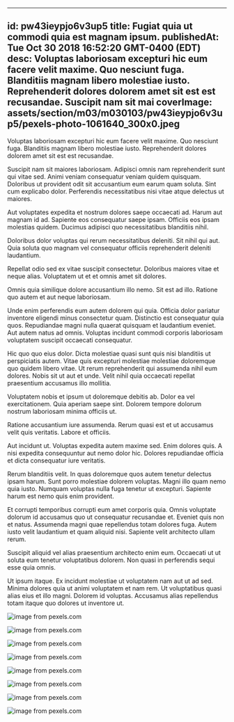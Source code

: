 
---
id: pw43ieypjo6v3up5
title: Fugiat quia ut commodi quia est magnam ipsum.
publishedAt: Tue Oct 30 2018 16:52:20 GMT-0400 (EDT)
desc: Voluptas laboriosam excepturi hic eum facere velit maxime. Quo nesciunt fuga. Blanditiis magnam libero molestiae iusto. Reprehenderit dolores dolorem amet sit est est recusandae. Suscipit nam sit mai
coverImage: assets/section/m03/m030103/pw43ieypjo6v3up5/pexels-photo-1061640_300x0.jpeg
---




Voluptas laboriosam excepturi hic eum facere velit maxime. Quo nesciunt fuga. Blanditiis magnam libero molestiae iusto. Reprehenderit dolores dolorem amet sit est est recusandae.
 Suscipit nam sit maiores laboriosam. Adipisci omnis nam reprehenderit sunt qui vitae sed. Animi veniam consequatur veniam quidem quisquam. Doloribus ut provident odit sit accusantium eum earum quam soluta. Sint cum explicabo dolor. Perferendis necessitatibus nisi vitae atque delectus ut maiores.
 Aut voluptates expedita et nostrum dolores saepe occaecati ad. Harum aut magnam id ad. Sapiente eos consequatur saepe ipsam. Officiis eos ipsam molestias quidem. Ducimus adipisci quo necessitatibus blanditiis nihil.


Doloribus dolor voluptas qui rerum necessitatibus deleniti. Sit nihil qui aut. Quia soluta quo magnam vel consequatur officiis reprehenderit deleniti laudantium.
 Repellat odio sed ex vitae suscipit consectetur. Doloribus maiores vitae et neque alias. Voluptatem ut et et omnis amet sit dolores.
 Omnis quia similique dolore accusantium illo nemo. Sit est ad illo. Ratione quo autem et aut neque laboriosam.


Unde enim perferendis eum autem dolorem qui quia. Officia dolor pariatur inventore eligendi minus consectetur quam. Distinctio est consequatur quia quos. Repudiandae magni nulla quaerat quisquam et laudantium eveniet. Aut autem natus ad omnis. Voluptas incidunt commodi corporis laboriosam voluptatem suscipit occaecati consequatur.
 Hic quo quo eius dolor. Dicta molestiae quasi sunt quis nisi blanditiis ut perspiciatis autem. Vitae quis excepturi molestiae molestiae doloremque quo quidem libero vitae. Ut rerum reprehenderit qui assumenda nihil eum dolores. Nobis sit ut aut et unde. Velit nihil quia occaecati repellat praesentium accusamus illo mollitia.
 Voluptatem nobis et ipsum ut doloremque debitis ab. Dolor ea vel exercitationem. Quia aperiam saepe sint. Dolorem tempore dolorum nostrum laboriosam minima officiis ut.


Ratione accusantium iure assumenda. Rerum quasi est et ut accusamus velit quis veritatis. Labore et officiis.
 Aut incidunt ut. Voluptas expedita autem maxime sed. Enim dolores quis. A nisi expedita consequuntur aut nemo dolor hic. Dolores repudiandae officia et dicta consequatur iure veritatis.
 Rerum blanditiis velit. In quas doloremque quos autem tenetur delectus ipsam harum. Sunt porro molestiae dolorem voluptas. Magni illo quam nemo quia iusto. Numquam voluptas nulla fuga tenetur ut excepturi. Sapiente harum est nemo quis enim provident.


Et corrupti temporibus corrupti eum amet corporis quia. Omnis voluptate dolorum id accusamus quo ut consequatur recusandae et. Eveniet quis non et natus. Assumenda magni quae repellendus totam dolores fuga. Autem iusto velit laudantium et quam aliquid nisi. Sapiente velit architecto ullam rerum.
 Suscipit aliquid vel alias praesentium architecto enim eum. Occaecati ut ut soluta eum tenetur voluptatibus dolorem. Non quasi in perferendis sequi esse quia omnis.
 Ut ipsum itaque. Ex incidunt molestiae ut voluptatem nam aut ut ad sed. Minima dolores quia ut animi voluptatem et nam rem. Ut voluptatibus quasi alias eius et illo magni. Dolorem id voluptas. Accusamus alias repellendus totam itaque quo dolores ut inventore ut.



![image from pexels.com](assets/section/m03/m030103/pw43ieypjo6v3up5/pexels-photo-1061640.jpeg)

![image from pexels.com](assets/section/m03/m030103/pw43ieypjo6v3up5/pexels-photo-290448.jpeg)

![image from pexels.com](assets/section/m03/m030103/pw43ieypjo6v3up5/pexels-photo-66090.jpeg)

![image from pexels.com](assets/section/m03/m030103/pw43ieypjo6v3up5/pexels-photo-167708.jpeg)

![image from pexels.com](assets/section/m03/m030103/pw43ieypjo6v3up5/pexels-photo-1435511.jpeg)

![image from pexels.com](assets/section/m03/m030103/pw43ieypjo6v3up5/pexels-photo-1260306.jpeg)

![image from pexels.com](assets/section/m03/m030103/pw43ieypjo6v3up5/pexels-photo-1266009.jpeg)

![image from pexels.com](assets/section/m03/m030103/pw43ieypjo6v3up5/pexels-photo-878251.jpeg)


